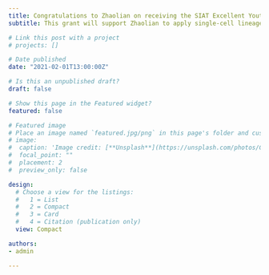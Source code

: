 ```yaml
---
title: Congratulations to Zhaolian on receiving the SIAT Excellent Youth Innovation Grant! (先进院优秀青年创新基金)
subtitle: This grant will support Zhaolian to apply single-cell lineage tracing to delineate the clonal evolution in tumor initiation and progression.

# Link this post with a project
# projects: []

# Date published
date: "2021-02-01T13:00:00Z"

# Is this an unpublished draft?
draft: false

# Show this page in the Featured widget?
featured: false

# Featured image
# Place an image named `featured.jpg/png` in this page's folder and customize its options here.
# image:
#  caption: 'Image credit: [**Unsplash**](https://unsplash.com/photos/CpkOjOcXdUY)'
#  focal_point: ""
#  placement: 2
#  preview_only: false

design:
  # Choose a view for the listings:
  #   1 = List
  #   2 = Compact
  #   3 = Card
  #   4 = Citation (publication only)
  view: Compact

authors:
- admin

---
```


